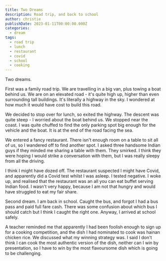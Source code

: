```yaml
---
title: Two Dreams
description: Road trip, and back to school
author: christie
publishDate: 2023-01-11T00:00:00.000Z
categories:
  - dream
tags:
  - road trip
  - lunch
  - restaurant
  - covid
  - school
  - cooking
---
```


Two dreams.

First was a family road trip. We are travelling in a big van, plus towing a boat behind us. We are on an elevated road - it's quite high up, higher than even surrounding tall buildings. It's literally a highway in the sky. I wondered at how much it would have cost to build this road.

We decided to stop over for lunch, so exited the highway. The descent was quite steep - I worried about the boat behind us. We stopped near the coast. I was quite chuffed to find the only parking spot big enough for the vehicle and the boat. It is at the end of the road facing the sea.

We entered a fancy restaurant. There isn't enough room on a table to sit all of us, so I wandered off to find another spot. I asked three handsome Indian guys if they minded me sharing a table with them. They smirked. I think they were hoping I would strike a conversation with them, but I was really sleepy from all the driving.

I think I might have dozed off. The restaurant suspected I might have Covid, and apparently did a Covid test whilst I was asleep. I tested negative. I woke up, and realised that the restaurant was an all you can eat buffet serving Indian food. I wasn't very happy, because I am not that hungry and would have struggled to eat my fair share.

Second dream. I am back in school. Caught the bus, and forgot I had a bus pass and paid full fare cash. There was some confusion about which bus I should catch but I think I caught the right one. Anyway, I arrived at school safely.

A teacher reminded me that apparently I had been foolish enough to sign up for a cooking competition, and the dish I had nominated to cook was hainan chicken rice.
We discussed what my winning strategy was. I said I don't think I can cook the most authentic version of the dish, neither can I win by presentation, so I have to win by the most flavoursome dish which is going to be challenging.
